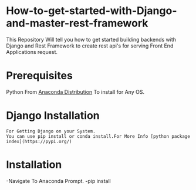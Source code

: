 # How-to-get-started-with-Django-and-master-rest-framework
This Repository Will tell you how to get started building backends with Django and Rest Framework to create rest api's for serving Front End Applications request.

# Prerequisites

Python From  [Anaconda Distribution](https://www.anaconda.com/distribution/) To install for Any OS.

# Django Installation

```
For Getting Django on your System.
You can use pip install or conda install.For More Info [python package index](https://pypi.org/)
```

# Installation
  -Navigate To Anaconda Prompt.
   -pip install 